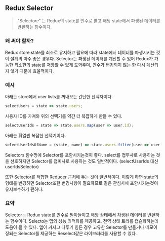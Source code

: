 ## Redux Selector

> "Selectore" 는 Redux의 state를 인수로 받고 해당 state에서 파생된 데이터를 반환하는 함수이다.

### 왜 써야 할까?

Redux store state를 최소로 유지하고 필요에 따라 state에서 데이터를 파생시키는 것이 설계의 아주 좋은 경우다. Selector는 파생된 데이터를 계산할 수 있어 Redux가 가능한 최소한의 state를 저장할 수 있게 도와주며, 인수가 변경되지 않는 한 다시 계산되지 않기 때문에 효율적이다.

### 예시

아래는 store에서 user lists를 꺼내오는 간단한 선택자이다.

```js
selectUsers = state => state.users;
```

사용자 ID를 가져와 위의 선택기를 약간 더 복잡하게 만들 수 있다.

```js
selectUserIds = state => state.users.map(user => user.id);
```

아래는 훠얼씬 복잡한 선택기이다.

```js
selectUserIdsOfName = (state, name) => state.users.filter(user => user.name === name);
```

Selectors 함수명에 Selector를 포함시키는것이 좋다. select를 접두사로 사용하는 것을 선호하지만 Selector를 접미사로 사용하는 것도 일반적이다. (selectUserIds 대신 userIdsSelector)

또한 Selector를 적합한 Reducer 근처에 두는 것이 일반적이다. 이렇게 하면 state의 형태를 변경하면 Selector또한 변경사항이 필요하므로 같은 관심사에 포함시키는것이 유지보수하기 편하다.

### 요약

Selector는 Redux state를 인수로 받아들이고 해당 상태에서 차생된 데이터를 반환하는 함수이다. Selecto는 앱의 성능 최적화를 제공하고, 전역 상태 트리를 캡슐화하는데 도움이 될 수 있다. 앱이 커지고 다루기 힘든 경우 고유한 Selector를 만들거나 메모이징되는 Selector를 제공하는 Reselect같은 라이브러리를 사용할 수 있다.